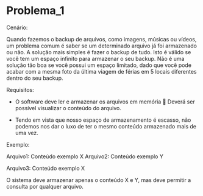 # Problema_1

Cenário:

Quando fazemos o backup de arquivos, como imagens, músicas ou vídeos, um problema comum é saber se um determinado arquivo já foi armazenado ou não. A solução mais simples é fazer o backup de tudo. Isto é válido se você tem um espaço infinito para armazenar o seu backup. Não é uma solução tão boa se você possui um espaço limitado, dado que você pode acabar com a mesma foto da última viagem de férias em 5 locais diferentes dentro do seu backup.

Requisitos:

- O software deve ler e armazenar os arquivos em memória  Deverá ser possível visualizar o conteúdo do arquivo.

- Tendo em vista que nosso espaço de armazenamento é escasso, não podemos nos dar o luxo de ter o mesmo conteúdo armazenado mais de uma vez.

Exemplo:

Arquivo1: Conteúdo exemplo X Arquivo2: Conteúdo exemplo Y

Arquivo3: Conteúdo exemplo X

O sistema deve armazenar apenas o conteúdo X e Y, mas deve permitir a consulta por qualquer arquivo.
